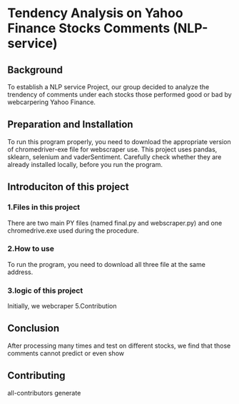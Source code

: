 # Tendency Analysis on Yahoo Finance Stocks Comments (NLP-service)
## Background
To establish a NLP service Project, our group decided to analyze the trendency of comments under each stocks those performed good or bad by webcarpering Yahoo Finance. 

## Preparation and Installation
To run this program properly, you need to download the appropriate version of chromedriver-exe file for webscraper use.
This project uses pandas, sklearn, selenium and vaderSentiment. Carefully check whether they are already installed locally, before you run the program.

## Introduciton of this project
### 1.Files in this project
There are two main PY files (named final.py and webscraper.py) and one chromedrive.exe used during the procedure.

### 2.How to use
To run the program, you need to download all three file at the same address.

### 3.logic of this project
Initially, we webcraper 
5.Contribution







## Conclusion
After processing many times and test on different stocks, we find that those comments cannot predict or even show  

## Contributing 
<!-- ALL-CONTRIBUTORS-LIST: START - Do not remove or modify this section -->
<!-- ALL-CONTRIBUTORS-LIST:END -->
all-contributors generate
